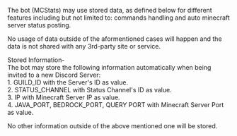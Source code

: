 The bot (MCStats) may use stored data, as defined below for different features including but not limited to: commands handling and auto minecraft server status posting.<br />

No usage of data outside of the aformentioned cases will happen and the data is not shared with any 3rd-party site or service.<br />

Stored Information-<br />
  The bot may store the following information automatically when being invited to a new Discord Server:
  <br />
    1. GUILD_ID with the Server's ID as value.<br />
    2. STATUS_CHANNEL with Status Channel's ID as value.<br />
    3. IP with Minecraft Server IP as value.<br />
    4. JAVA_PORT, BEDROCK_PORT, QUERY PORT with Minecraft Server Port as value.<br />

No other information outside of the above mentioned one will be stored.